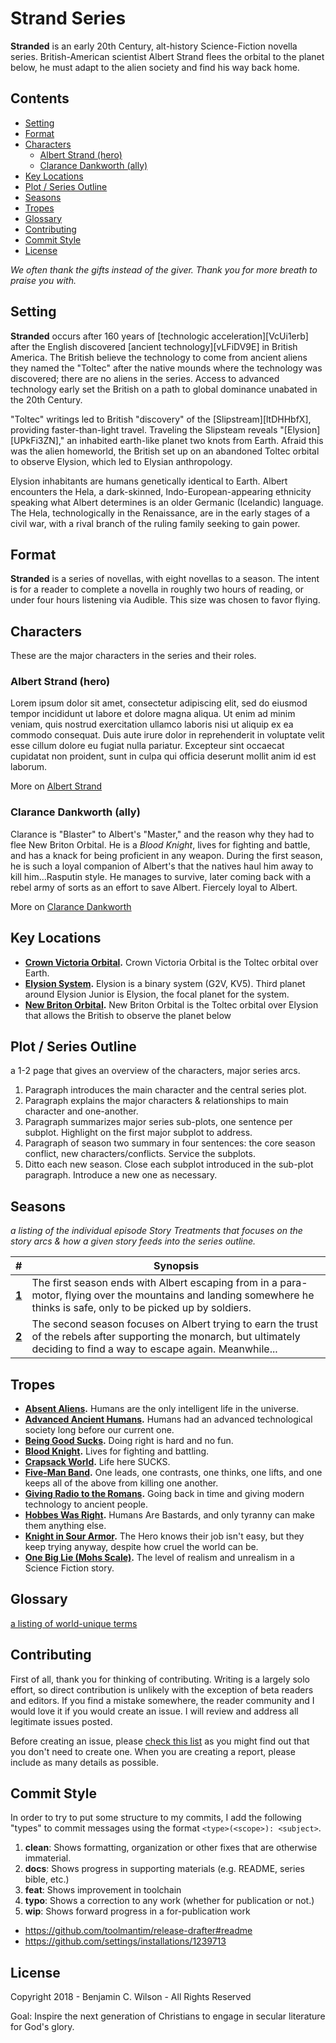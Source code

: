 # Strand Series

<!-- concept-overview --><!-- auto-populated -->

**Stranded** is an early 20th Century, alt-history Science-Fiction novella series. British-American scientist Albert Strand flees the orbital to the planet below, he must adapt to the alien society and find his way back home.
<!-- /concept-overview -->

## Contents

<!-- toc --><!-- auto-populated -->
* [Setting](#setting)
* [Format](#format)
* [Characters](#characters)
  * [Albert Strand (hero)](#albert-strand-hero)
  * [Clarance Dankworth (ally)](#clarance-dankworth-ally)
* [Key Locations](#key-locations)
* [Plot / Series Outline](#plot-series-outline)
* [Seasons](#seasons)
* [Tropes](#tropes)
* [Glossary](#glossary)
* [Contributing](#contributing)
* [Commit Style](#commit-style)
* [License](#license)
<!-- /toc -->

_We often thank the gifts instead of the giver. Thank you for more breath to praise you with._

## Setting

<!-- setting-overview --><!-- auto-populated -->

**Stranded** occurs after 160 years of [technologic acceleration][VcUi1erb] after the English discovered [ancient technology][vLFiDV9E] in British America. The British believe the technology to come from ancient aliens they named the "Toltec" after the native mounds where the technology was discovered; there are no aliens in the series.
Access to advanced technology early set the British on a path to global dominance unabated in the 20th Century.

"Toltec" writings led to British "discovery" of the [Slipstream][ltDHHbfX], providing faster-than-light travel. Traveling the Slipsteam reveals "[Elysion][UPkFi3ZN]," an inhabited earth-like planet two knots from Earth. Afraid this was the alien homeworld, the British set up on an abandoned Toltec orbital to observe Elysion, which led to Elysian anthropology.

Elysion inhabitants are humans genetically identical to Earth. Albert encounters the Hela, a dark-skinned, Indo-European-appearing ethnicity speaking what Albert determines is an older Germanic (Icelandic) language. The Hela, technologically in the Renaissance, are in the early stages of a civil war, with a rival branch of the ruling family seeking to gain power.
<!-- /setting-overview -->

## Format

<!-- format-overview --><!-- auto-populated -->

**Stranded** is a series of novellas, with eight novellas to a season. The intent is for a reader to complete a novella in roughly two hours of reading, or under four hours listening via Audible. This size was chosen to favor flying.
<!-- /format-overview -->

## Characters

These are the major characters in the series and their roles.

<!-- major-character-section --><!-- auto-populated -->
### Albert Strand (hero)

Lorem ipsum dolor sit amet, consectetur adipiscing elit, sed do eiusmod tempor incididunt ut labore et dolore magna aliqua. Ut enim ad minim veniam, quis nostrud exercitation ullamco laboris nisi ut aliquip ex ea commodo consequat. Duis aute irure dolor in reprehenderit in voluptate velit esse cillum dolore eu fugiat nulla pariatur. Excepteur sint occaecat cupidatat non proident, sunt in culpa qui officia deserunt mollit anim id est laborum.

More on [Albert Strand](./series-bible/03-Characters/albert-strand.md)

### Clarance Dankworth (ally)

Clarance is "Blaster" to Albert's "Master," and the reason why they had to flee New Briton Orbital. He is a _Blood Knight_, lives for fighting and battle, and has a knack for being proficient in any weapon. During the first season, he is such a loyal companion of Albert's that the natives haul him away to kill him...Rasputin style. He manages to survive, later coming back with a rebel army of sorts as an effort to save Albert. Fiercely loyal to Albert.

More on [Clarance Dankworth](./series-bible/03-Characters/clarance-dankworth.md)

<!-- /major-character-section -->

## Key Locations

<!-- location-section --><!-- auto-populated -->
* **[Crown Victoria Orbital](./series-bible/04-Locations/Earth/crown-victoria-orbital.md).** Crown Victoria Orbital is the Toltec orbital over Earth.
* **[Elysion System](./series-bible/04-Locations/Elysion/elysion-system.md).** Elysion is a binary system (G2V, KV5). Third planet around Elysion Junior is Elysion, the focal planet for the system.
* **[New Briton Orbital](./series-bible/04-Locations/Elysion/new-briton-orbital.md).** New Briton Orbital is the Toltec orbital over Elysion that allows the British to observe the planet below
<!-- /location-section -->

<!-- series-outline --><!-- auto-populated -->

## Plot / Series Outline

<!-- Looking at PoI's formatting https://en.wikipedia.org/wiki/Person_of_Interest_(TV_series) -->
a 1-2 page that gives an overview of the characters, major series arcs.

1. Paragraph introduces the main character and the central series plot.
2. Paragraph explains the major characters & relationships to main character and one-another.
3. Paragraph summarizes major series sub-plots, one sentence per subplot. Highlight on the first major subplot to address.
4. Paragraph of season two summary in four sentences: the core season conflict, new characters/conflicts. Service the subplots.
5. Ditto each new season. Close each subplot introduced in the sub-plot paragraph. Introduce a new one as necessary.
<!-- /series-outline -->

## Seasons

_a listing of the individual episode Story Treatments that focuses on the story arcs & how a given story feeds into the series outline._

<!-- season-section --><!-- auto-populated -->
| # | Synopsis |
| :-: | - |
| **[1](./series-bible/05-Treatments/01-Season-One/00-Summary.md)** | The first season ends with Albert escaping from in a para-motor, flying over the mountains and landing somewhere he thinks is safe, only to be picked up by soldiers. |
| **[2](./series-bible/05-Treatments/02-Season-Two/00-Summary.md)** | The second season focuses on Albert trying to earn the trust of the rebels after supporting the monarch, but ultimately deciding to find a way to escape again. Meanwhile... |
<!-- /season-section -->

## Tropes

<!-- trope-section --><!-- auto-populated -->
* **[Absent Aliens](./series-bible/AA-Appendix/Tropes/Absent-Aliens.md).** Humans are the only intelligent life in the universe.
* **[Advanced Ancient Humans](./series-bible/AA-Appendix/Tropes/Advanced-Ancient-Humans.md).** Humans had an advanced technological society long before our current one.
* **[Being Good Sucks](./series-bible/AA-Appendix/Tropes/Being-Good-Sucks.md).** Doing right is hard and no fun.
* **[Blood Knight](./series-bible/AA-Appendix/Tropes/Blood-Knight.md).** Lives for fighting and battling.
* **[Crapsack World](./series-bible/AA-Appendix/Tropes/Crapsack-World.md).** Life here SUCKS.
* **[Five-Man Band](./series-bible/AA-Appendix/Tropes/Five-Man-Band.md).** One leads, one contrasts, one thinks, one lifts, and one keeps all of the above from killing one another.
* **[Giving Radio to the Romans](./series-bible/AA-Appendix/Tropes/Giving-Radio-to-the-Romans.md).** Going back in time and giving modern technology to ancient people.
* **[Hobbes Was Right](./series-bible/AA-Appendix/Tropes/Hobbes-Was-Right.md).** Humans Are Bastards, and only tyranny can make them anything else.
* **[Knight in Sour Armor](./series-bible/AA-Appendix/Tropes/Knight-in-Sour-Armor.md).** The Hero knows their job isn't easy, but they keep trying anyway, despite how cruel the world can be.
* **[One Big Lie (Mohs Scale)](./series-bible/AA-Appendix/Tropes/Mohs-Scale-of-Science-Fiction-Hardness.md).** The level of realism and unrealism in a Science Fiction story.
<!-- /trope-section -->

## Glossary

[a listing of world-unique terms](./series-bible/GG-Glossary/glossary.md)

## Contributing

First of all, thank you for thinking of contributing. Writing is a largely solo effort, so direct contribution is unlikely with the exception of beta readers and editors. If you find a mistake somewhere, the reader community and I would love it if you would create an issue. I will review and address all legitimate issues posted.

Before creating an issue, please [check this list](https://github.com/Merovex/stranded-series/issues) as you might find out that you don't need to create one. When you are creating a report, please include as many details as possible.

## Commit Style

In order to try to put some structure to my commits, I add the following "types" to commit messages using the format `<type>(<scope>): <subject>`.


1. **clean**: Shows formatting, organization or other fixes that are otherwise immaterial.
2. **docs**: Shows progress in supporting materials (e.g. README, series bible, etc.)
3. **feat**: Shows improvement in toolchain
4. **typo**: Shows a correction to any work (whether for publication or not.)
6. **wip**: Shows forward progress in a for-publication work


* https://github.com/toolmantim/release-drafter#readme
* https://github.com/settings/installations/1239713

## License

Copyright 2018 - Benjamin C. Wilson - All Rights Reserved

Goal: Inspire the next generation of Christians to engage in secular literature for God's glory.
